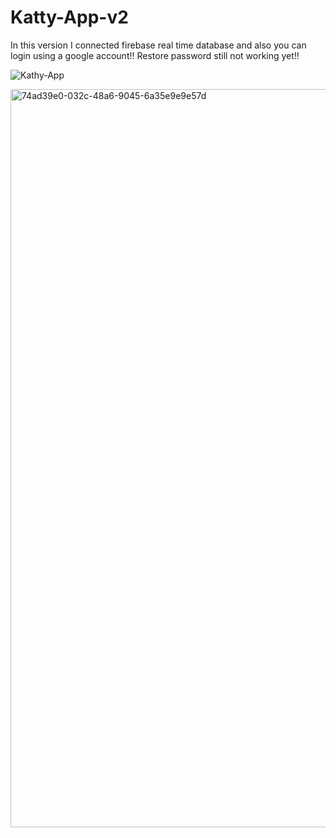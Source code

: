 # Katty-App-v2

In this version I connected firebase real time database and also you can login using a google account!!
Restore password still not working yet!!

![Kathy-App](https://user-images.githubusercontent.com/55005374/93725392-29876400-fb6c-11ea-8a67-7349e837b9b8.gif)

<img width="1181" alt="74ad39e0-032c-48a6-9045-6a35e9e9e57d" src="https://user-images.githubusercontent.com/55005374/93724978-cc3de380-fb68-11ea-801f-ae1d7f578322.png">
